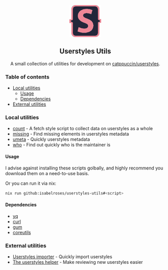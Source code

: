 <p align="center">
    <img alt="Sylus Logo" src="assets/stylus.webp" width="100">
    <h2 align="center">Userstyles Utils</h3>
</p>

<p align="center">
    A small collection of utilities for development on <a href="https://github.com/catppuccin/userstyles">catppuccin/userstyles</a>.
</p>

### Table of contents

<!--toc:start-->
- [Local utilities](#local-utilities)
  - [Usage](#usage)
  - [Dependencies](#dependencies)
- [External utilities](#external-utilities)
<!--toc:end-->

### Local utilities

- [count](./src/count.sh) - A fetch style script to collect data on userstyles as a whole
- [missing](./src/missing.sh) - Find missing elements in userstyles metadata
- [umeta](./src/umeta.sh) - Quickly userstyles metadata
- [who](./src/who.sh) - Find out quickly who is the maintainer is

#### Usage

I advise against installing these scripts golbally, and highly recommend you download them on a need-to-use basis.

Or you can run it via nix:
```sh
nix run github:isabelroses/userstyles-utils#<script>
```

#### Dependencies

- [yq](https://github.com/mikefarah/yq)
- [curl](https://curl.se/)
- [gum](https://github.com/charmbracelet/gum)
- [coreutils](https://www.gnu.org/software/coreutils/)


### External utilities

- [Userstyles importer](https://github.com/uncenter/catppuccin-all-userstyles-import) - Quickly import userstyles
- [The userstyles helper](https://github.com/uncenter/ctp-userstyles-helper) - Make reviewing new userstyles easier
